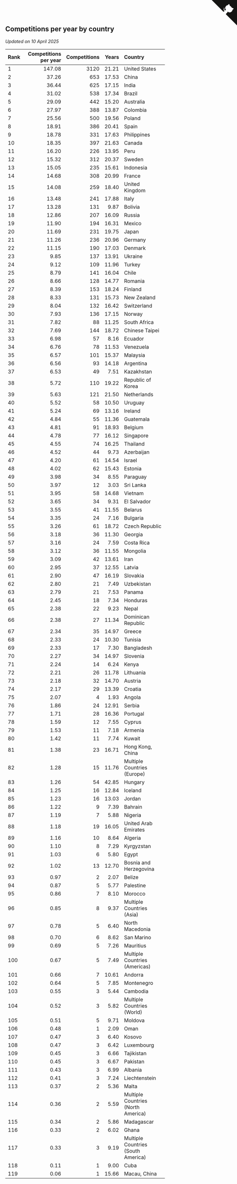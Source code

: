 ## Competitions per year by country

*Updated on 10 April 2025*

| Rank | Competitions per year | Competitions | Years | Country |
| :--- | ---: | ---: | ---: | :--- |
| 1 | 147.08 | 3120 | 21.21 | United States |
| 2 | 37.26 | 653 | 17.53 | China |
| 3 | 36.44 | 625 | 17.15 | India |
| 4 | 31.02 | 538 | 17.34 | Brazil |
| 5 | 29.09 | 442 | 15.20 | Australia |
| 6 | 27.97 | 388 | 13.87 | Colombia |
| 7 | 25.56 | 500 | 19.56 | Poland |
| 8 | 18.91 | 386 | 20.41 | Spain |
| 9 | 18.78 | 331 | 17.63 | Philippines |
| 10 | 18.35 | 397 | 21.63 | Canada |
| 11 | 16.20 | 226 | 13.95 | Peru |
| 12 | 15.32 | 312 | 20.37 | Sweden |
| 13 | 15.05 | 235 | 15.61 | Indonesia |
| 14 | 14.68 | 308 | 20.99 | France |
| 15 | 14.08 | 259 | 18.40 | United Kingdom |
| 16 | 13.48 | 241 | 17.88 | Italy |
| 17 | 13.28 | 131 | 9.87 | Bolivia |
| 18 | 12.86 | 207 | 16.09 | Russia |
| 19 | 11.90 | 194 | 16.31 | Mexico |
| 20 | 11.69 | 231 | 19.75 | Japan |
| 21 | 11.26 | 236 | 20.96 | Germany |
| 22 | 11.15 | 190 | 17.03 | Denmark |
| 23 | 9.85 | 137 | 13.91 | Ukraine |
| 24 | 9.12 | 109 | 11.96 | Turkey |
| 25 | 8.79 | 141 | 16.04 | Chile |
| 26 | 8.66 | 128 | 14.77 | Romania |
| 27 | 8.39 | 153 | 18.24 | Finland |
| 28 | 8.33 | 131 | 15.73 | New Zealand |
| 29 | 8.04 | 132 | 16.42 | Switzerland |
| 30 | 7.93 | 136 | 17.15 | Norway |
| 31 | 7.82 | 88 | 11.25 | South Africa |
| 32 | 7.69 | 144 | 18.72 | Chinese Taipei |
| 33 | 6.98 | 57 | 8.16 | Ecuador |
| 34 | 6.76 | 78 | 11.53 | Venezuela |
| 35 | 6.57 | 101 | 15.37 | Malaysia |
| 36 | 6.56 | 93 | 14.18 | Argentina |
| 37 | 6.53 | 49 | 7.51 | Kazakhstan |
| 38 | 5.72 | 110 | 19.22 | Republic of Korea |
| 39 | 5.63 | 121 | 21.50 | Netherlands |
| 40 | 5.52 | 58 | 10.50 | Uruguay |
| 41 | 5.24 | 69 | 13.16 | Ireland |
| 42 | 4.84 | 55 | 11.36 | Guatemala |
| 43 | 4.81 | 91 | 18.93 | Belgium |
| 44 | 4.78 | 77 | 16.12 | Singapore |
| 45 | 4.55 | 74 | 16.25 | Thailand |
| 46 | 4.52 | 44 | 9.73 | Azerbaijan |
| 47 | 4.20 | 61 | 14.54 | Israel |
| 48 | 4.02 | 62 | 15.43 | Estonia |
| 49 | 3.98 | 34 | 8.55 | Paraguay |
| 50 | 3.97 | 12 | 3.03 | Sri Lanka |
| 51 | 3.95 | 58 | 14.68 | Vietnam |
| 52 | 3.65 | 34 | 9.31 | El Salvador |
| 53 | 3.55 | 41 | 11.55 | Belarus |
| 54 | 3.35 | 24 | 7.16 | Bulgaria |
| 55 | 3.26 | 61 | 18.72 | Czech Republic |
| 56 | 3.18 | 36 | 11.30 | Georgia |
| 57 | 3.16 | 24 | 7.59 | Costa Rica |
| 58 | 3.12 | 36 | 11.55 | Mongolia |
| 59 | 3.09 | 42 | 13.61 | Iran |
| 60 | 2.95 | 37 | 12.55 | Latvia |
| 61 | 2.90 | 47 | 16.19 | Slovakia |
| 62 | 2.80 | 21 | 7.49 | Uzbekistan |
| 63 | 2.79 | 21 | 7.53 | Panama |
| 64 | 2.45 | 18 | 7.34 | Honduras |
| 65 | 2.38 | 22 | 9.23 | Nepal |
| 66 | 2.38 | 27 | 11.34 | Dominican Republic |
| 67 | 2.34 | 35 | 14.97 | Greece |
| 68 | 2.33 | 24 | 10.30 | Tunisia |
| 69 | 2.33 | 17 | 7.30 | Bangladesh |
| 70 | 2.27 | 34 | 14.97 | Slovenia |
| 71 | 2.24 | 14 | 6.24 | Kenya |
| 72 | 2.21 | 26 | 11.78 | Lithuania |
| 73 | 2.18 | 32 | 14.70 | Austria |
| 74 | 2.17 | 29 | 13.39 | Croatia |
| 75 | 2.07 | 4 | 1.93 | Angola |
| 76 | 1.86 | 24 | 12.91 | Serbia |
| 77 | 1.71 | 28 | 16.36 | Portugal |
| 78 | 1.59 | 12 | 7.55 | Cyprus |
| 79 | 1.53 | 11 | 7.18 | Armenia |
| 80 | 1.42 | 11 | 7.74 | Kuwait |
| 81 | 1.38 | 23 | 16.71 | Hong Kong, China |
| 82 | 1.28 | 15 | 11.76 | Multiple Countries (Europe) |
| 83 | 1.26 | 54 | 42.85 | Hungary |
| 84 | 1.25 | 16 | 12.84 | Iceland |
| 85 | 1.23 | 16 | 13.03 | Jordan |
| 86 | 1.22 | 9 | 7.39 | Bahrain |
| 87 | 1.19 | 7 | 5.88 | Nigeria |
| 88 | 1.18 | 19 | 16.05 | United Arab Emirates |
| 89 | 1.16 | 10 | 8.64 | Algeria |
| 90 | 1.10 | 8 | 7.29 | Kyrgyzstan |
| 91 | 1.03 | 6 | 5.80 | Egypt |
| 92 | 1.02 | 13 | 12.70 | Bosnia and Herzegovina |
| 93 | 0.97 | 2 | 2.07 | Belize |
| 94 | 0.87 | 5 | 5.77 | Palestine |
| 95 | 0.86 | 7 | 8.10 | Morocco |
| 96 | 0.85 | 8 | 9.37 | Multiple Countries (Asia) |
| 97 | 0.78 | 5 | 6.40 | North Macedonia |
| 98 | 0.70 | 6 | 8.62 | San Marino |
| 99 | 0.69 | 5 | 7.26 | Mauritius |
| 100 | 0.67 | 5 | 7.49 | Multiple Countries (Americas) |
| 101 | 0.66 | 7 | 10.61 | Andorra |
| 102 | 0.64 | 5 | 7.85 | Montenegro |
| 103 | 0.55 | 3 | 5.44 | Cambodia |
| 104 | 0.52 | 3 | 5.82 | Multiple Countries (World) |
| 105 | 0.51 | 5 | 9.71 | Moldova |
| 106 | 0.48 | 1 | 2.09 | Oman |
| 107 | 0.47 | 3 | 6.40 | Kosovo |
| 108 | 0.47 | 3 | 6.42 | Luxembourg |
| 109 | 0.45 | 3 | 6.66 | Tajikistan |
| 110 | 0.45 | 3 | 6.67 | Pakistan |
| 111 | 0.43 | 3 | 6.99 | Albania |
| 112 | 0.41 | 3 | 7.24 | Liechtenstein |
| 113 | 0.37 | 2 | 5.36 | Malta |
| 114 | 0.36 | 2 | 5.59 | Multiple Countries (North America) |
| 115 | 0.34 | 2 | 5.86 | Madagascar |
| 116 | 0.33 | 2 | 6.02 | Ghana |
| 117 | 0.33 | 3 | 9.19 | Multiple Countries (South America) |
| 118 | 0.11 | 1 | 9.00 | Cuba |
| 119 | 0.06 | 1 | 15.66 | Macau, China |


<a href="https://github.com/JustinTimeCuber/wca_statistics" class="github-corner" aria-label="View source on Github"><svg width="80" height="80" viewBox="0 0 250 250" style="fill:#151513; color:#fff; position: absolute; top: 0; border: 0; right: 0;" aria-hidden="true"><path d="M0,0 L115,115 L130,115 L142,142 L250,250 L250,0 Z"></path><path d="M128.3,109.0 C113.8,99.7 119.0,89.6 119.0,89.6 C122.0,82.7 120.5,78.6 120.5,78.6 C119.2,72.0 123.4,76.3 123.4,76.3 C127.3,80.9 125.5,87.3 125.5,87.3 C122.9,97.6 130.6,101.9 134.4,103.2" fill="currentColor" style="transform-origin: 130px 106px;" class="octo-arm"></path><path d="M115.0,115.0 C114.9,115.1 118.7,116.5 119.8,115.4 L133.7,101.6 C136.9,99.2 139.9,98.4 142.2,98.6 C133.8,88.0 127.5,74.4 143.8,58.0 C148.5,53.4 154.0,51.2 159.7,51.0 C160.3,49.4 163.2,43.6 171.4,40.1 C171.4,40.1 176.1,42.5 178.8,56.2 C183.1,58.6 187.2,61.8 190.9,65.4 C194.5,69.0 197.7,73.2 200.1,77.6 C213.8,80.2 216.3,84.9 216.3,84.9 C212.7,93.1 206.9,96.0 205.4,96.6 C205.1,102.4 203.0,107.8 198.3,112.5 C181.9,128.9 168.3,122.5 157.7,114.1 C157.9,116.9 156.7,120.9 152.7,124.9 L141.0,136.5 C139.8,137.7 141.6,141.9 141.8,141.8 Z" fill="currentColor" class="octo-body"></path></svg></a><style>.github-corner:hover .octo-arm{animation:octocat-wave 560ms ease-in-out}@keyframes octocat-wave{0%,100%{transform:rotate(0)}20%,60%{transform:rotate(-25deg)}40%,80%{transform:rotate(10deg)}}@media (max-width:500px){.github-corner:hover .octo-arm{animation:none}.github-corner .octo-arm{animation:octocat-wave 560ms ease-in-out}}</style>
